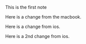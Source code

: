 This is the first note

Here is a change from the macbook.

Here is a change from ios.

Here is a 2nd change from ios.

